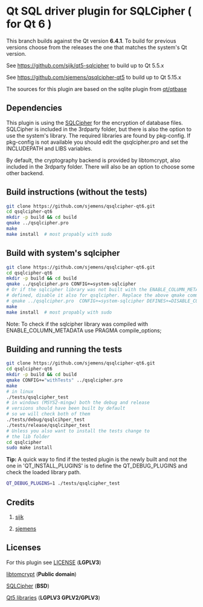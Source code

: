 # Qt SQL driver plugin for SQLCipher ( for Qt 6 )

This branch builds against the Qt version **6.4.1**.
To build for previous versions choose from the releases the one that
matches the system's Qt version.

See https://github.com/sijk/qt5-sqlcipher to build up to Qt 5.5.x

See https://github.com/sjemens/qsqlcipher-qt5 to build up to Qt 5.15.x

The sources for this plugin are based on the sqlite plugin from
[qt/qtbase](https://github.com/qt/qtbase/tree/6.4.1/src/plugins/sqldrivers/sqlite)

## Dependencies

This plugin is using the [SQLCipher](https://github.com/sqlcipher/sqlcipher) for
the encryption of database files. SQLCipher is included in the 3rdparty folder, but
there is also the option to use the system's library. The required libraries are
found by pkg-config. If pkg-config is not available you should edit the qsqlcipher.pro
and set the INCLUDEPATH and LIBS variables.

By default, the cryptography backend is provided by libtomcrypt, also included in the
3rdparty folder. There will also be an option to choose some other backend.


## Build instructions (without the tests)


```bash
git clone https://github.com/sjemens/qsqlcipher-qt6.git
cd qsqlcipher-qt6
mkdir -p build && cd build
qmake ../qsqlcipher.pro
make
make install  # most propably with sudo
```

## Build with system's sqlcipher

```bash
git clone https://github.com/sjemens/qsqlcipher-qt6.git
cd qsqlcipher-qt6
mkdir -p build && cd build
qmake ../qsqlcipher.pro CONFIG+=system-sqlcipher
# Or if the sqlcipher library was not built with the ENABLE_COLUMN_METADATA macro
# defined, disable it also for qsqlcipher. Replace the above qmake command with
# qmake ../qsqlcipher.pro  CONFIG+=system-sqlcipher DEFINES+=DISABLE_COLUMN_METADATA 
make
make install  # most propably with sudo
```

Note: To check if the sqlcipher library was compiled with ENABLE_COLUMN_METADATA use
 PRAGMA compile_options;


## Building and running the tests

```bash
git clone https://github.com/sjemens/qsqlcipher-qt6.git
cd qsqlcipher-qt6
mkdir -p build && cd build
qmake CONFIG+="withTests" ../qsqlcipher.pro
make
# in linux
./tests/qsqlcipher_test
# in windows (MSYS2-mingw) both the debug and release
# versions should have been built by default
# so we will check both of them
./tests/debug/qsqlcihper_test
./tests/release/qsqlcihper_test
# Unless you also want to install the tests change to 
# the lib folder
cd qsqlcipher
sudo make install
```

**Tip:** A quick way to find if the tested plugin is the newly built
and not the one in 'QT_INSTALL_PLUGINS' is to define the QT_DEBUG_PLUGINS
and check the loaded library path.
```bash
QT_DEBUG_PLUGINS=1 ./tests/qsqlcipher_test
```

## Credits

1. [sijk](https://github.com/sijk/qt5-sqlcipher)

2. [sjemens](https://github.com/sjemens/qsqlcipher-qt5)

## Licenses

For this plugin see [LICENSE](https://github.com/manfredipist/qsqlcipher-qt6/blob/6.4.1/LICENSE) (**LGPLV3**)

[libtomcrypt](https://github.com/libtom/libtomcrypt/blob/develop/LICENSE) (**Public domain**)

[SQLCipher](https://www.zetetic.net/sqlcipher/license/) (**BSD**)

[Qt5 libraries](https://www.qt.io/licensing/) (**LGPLV3  GPLV2/GPLV3**)


